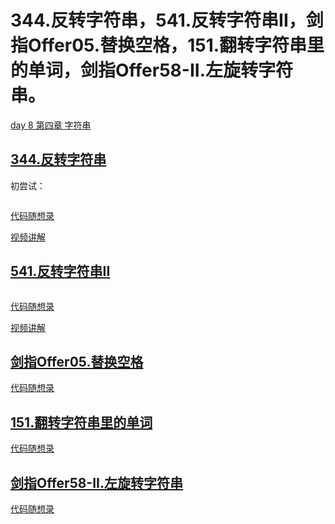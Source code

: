 # 344.反转字符串，541.反转字符串II，剑指Offer05.替换空格，151.翻转字符串里的单词，剑指Offer58-II.左旋转字符串。

[day 8 第四章 字符串](https://docs.qq.com/doc/DUGdsY2JFaFhDRVZH)

## [344.反转字符串](https://leetcode.com/problems/reverse-string/) 

初尝试：

```java

```

[代码随想录](https://programmercarl.com/0242.%E6%9C%89%E6%95%88%E7%9A%84%E5%AD%97%E6%AF%8D%E5%BC%82%E4%BD%8D%E8%AF%8D.html)

[视频讲解](https://www.bilibili.com/video/BV1YT411g7br/?vd_source=198a0e84361b101846f9b1da10a0aea2)





## [541.反转字符串II](https://leetcode.com/problems/reverse-string-ii/) 

```java

```

[代码随想录](https://programmercarl.com/0019.%E5%88%A0%E9%99%A4%E9%93%BE%E8%A1%A8%E7%9A%84%E5%80%92%E6%95%B0%E7%AC%ACN%E4%B8%AA%E8%8A%82%E7%82%B9.html#_19-%E5%88%A0%E9%99%A4%E9%93%BE%E8%A1%A8%E7%9A%84%E5%80%92%E6%95%B0%E7%AC%ACn%E4%B8%AA%E8%8A%82%E7%82%B9)

[视频讲解]()

## [剑指Offer05.替换空格](https://leetcode.cn/problems/ti-huan-kong-ge-lcof/)

[代码随想录](https://link.zhihu.com/?target=https%3A//programmercarl.com/%E9%9D%A2%E8%AF%95%E9%A2%9802.07.%E9%93%BE%E8%A1%A8%E7%9B%B8%E4%BA%A4.html%23%E6%80%9D%E8%B7%AF)

## [151.翻转字符串里的单词](https://leetcode.com/problems/reverse-words-in-a-string/)

[代码随想录](https://link.zhihu.com/?target=https%3A//programmercarl.com/0142.%E7%8E%AF%E5%BD%A2%E9%93%BE%E8%A1%A8II.html)

## [剑指Offer58-II.左旋转字符串](https://leetcode.cn/problems/zuo-xuan-zhuan-zi-fu-chuan-lcof/)

[代码随想录]()
